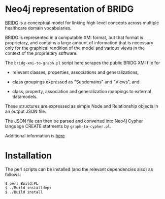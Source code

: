 # Neo4j representation of BRIDG

[BRIDG](https://bridgmodel.nci.nih.gov/) is a conceptual model for linking
high-level concepts across multiple healthcare domain vocabularies.

BRIDG is represented in a computable XMI format, but that format is
proprietary, and contains a large amount of information that is necessary
only for the graphical rendition of the model and various views in the context
of the proprietary software.

The `bridg-xmi-to-graph.pl` script here
scrapes the public BRIDG XMI file for

* relevant classes, properties, associations and generalizations,

* class groupings expressed as "Subdomains" and "Views", and

* class, property, association and generalization mappings to external
datamodels.

These structures are expressed as simple Node and Relationship objects in
an output JSON file.

The JSON file can then be parsed and converted into Neo4j Cypher
language CREATE statments by `graph-to-cypher.pl`.

Additional information is [here](./lib/README.md)

# Installation

The perl scripts can be installed (and the relevant dependencies also) as
follows:

    $ perl Build.PL
    $ ./Build installdeps
    $ ./Build install
 
  

